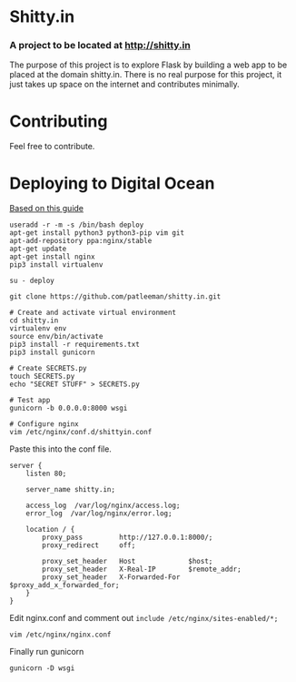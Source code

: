 # Shitty.in
### A project to be located at http://shitty.in


The purpose of this project is to explore Flask by building a web app to be placed at the domain shitty.in.  There is no real purpose for this project, it just takes up space on the internet and contributes minimally.


# Contributing

Feel free to contribute.



# Deploying to Digital Ocean

[Based on this guide](https://blog.marksteve.com/deploy-a-flask-application-inside-a-digitalocean-droplet/)

```
useradd -r -m -s /bin/bash deploy
apt-get install python3 python3-pip vim git
apt-add-repository ppa:nginx/stable
apt-get update
apt-get install nginx
pip3 install virtualenv

su - deploy

git clone https://github.com/patleeman/shitty.in.git

# Create and activate virtual environment
cd shitty.in
virtualenv env
source env/bin/activate
pip3 install -r requirements.txt
pip3 install gunicorn

# Create SECRETS.py
touch SECRETS.py
echo "SECRET STUFF" > SECRETS.py

# Test app
gunicorn -b 0.0.0.0:8000 wsgi

# Configure nginx
vim /etc/nginx/conf.d/shittyin.conf
```

Paste this into the conf file.
```
server {
    listen 80;

    server_name shitty.in;

    access_log  /var/log/nginx/access.log;
    error_log  /var/log/nginx/error.log;

    location / {
        proxy_pass         http://127.0.0.1:8000/;
        proxy_redirect     off;

        proxy_set_header   Host             $host;
        proxy_set_header   X-Real-IP        $remote_addr;
        proxy_set_header   X-Forwarded-For  $proxy_add_x_forwarded_for;
    }
}
```

Edit nginx.conf and comment out ```include /etc/nginx/sites-enabled/*;```
```
vim /etc/nginx/nginx.conf
```

Finally run gunicorn

```
gunicorn -D wsgi
```
